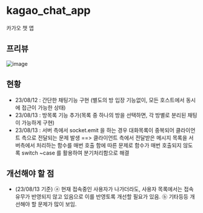 # kagao_chat_app
카가오 챗 앱

## 프리뷰
![image](https://github.com/youngwan2/kagao_chat_app/assets/107159871/5e1ae0ec-3a1e-480f-a82c-96671da30219)

## 현황
- 23/08/12 : 간단한 채팅기능 구현 (별도의 방 입장 기능없이, 모든 호스트에서 동시에 접근이 가능한 상태)
- 23/08/13 : 방목록 기능 추가(목록 중 하나의 방을 선택하면, 각 방별로 분리된 채팅이 가능하게 구현)
- 23/08/13 : 서버 측에서 socket.emit 을 하는 경우 대화목록이 중복되어 클라이언트 측으로 전달되는 문제 발생
==> 클라이언트 측에서 전달받은 메시지 목록을 서버측에서 처리하는 함수를 매번 호출 함에 따른 문제로 함수가 매번 호출되지 않도록 switch ~case 를 활용하여 분기처리함으로 해결


 ## 개선해야 할 점
 - (23/08/13 기준) 
 ⓐ 현재 접속중인 사용자가 나가더라도, 사용자 목록에서는 접속유무가 반영되지 않고 있음으로 이를 반영토록 개선할 필요가 있음.
 ⓑ 기타등등 개선해야 할 문제가 많이 보임.
